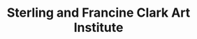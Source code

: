 ---
layout: repo
title: "Sterling and Francine Clark Art Institute"
id: 18292
permalink: repos/18292/
---